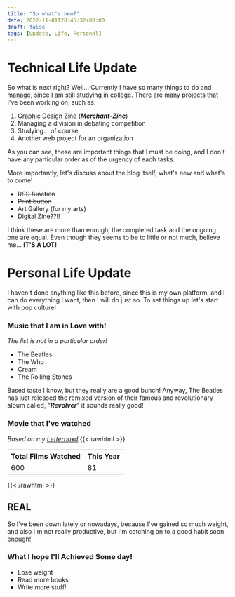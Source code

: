 ```yaml
---
title: "So what's new?"
date: 2022-11-01T20:45:32+08:00
draft: false
tags: [Update, Life, Personal]
---
```


# Technical Life Update

So what is next right? Well...
Currently I have so many things to do and manage, since I am still studying in college. There are many projects that I've been working on, such as:
1. Graphic Design Zine (***Merchant-Zine***)
2. Managing a division in debating competition
3. Studying... of course
4. Another web project for an organization

As you can see, these are important things that I must be doing, and I don't have any particular order as of the urgency of each tasks.

More importantly, let's discuss about the blog itself, what's new and what's to come!
- ~~RSS function~~
- ~~Print button~~
- Art Gallery (for my arts)
- Digital Zine??!!

I think these are more than enough, the completed task and the ongoing one are equal. Even though they seems to be to little or not much, believe me... **IT'S A LOT!** 

# Personal Life Update
I haven't done anything like this before, since this is my own platform, and I can do everything I want, then I will do just so. To set things up let's start with pop culture!

### Music that I am in Love with!
*The list is not in a particular order!*
+ The Beatles
+ The Who
+ Cream
+ The Rolling Stones

Based taste I know, but they really are a good bunch! Anyway, The Beatles has just released the remixed version of their famous and revolutionary album called, "***Revolver***" it sounds really good!

### Movie that I've watched
*Based on my [Letterboxd](https://letterboxd.com/Anugerah/)*
{{< rawhtml >}}

<table>
  <tr>
    <th>Total Films Watched</th>
    <th>This Year</th>
  </tr>
  <tr>
    <td>600</td>
    <td>81</td>
    </tr>
</table>

{{< /rawhtml >}}
## REAL
So I've been down lately or nowadays, because I've gained so much weight, and also I'm not really productive, but I'm catching on to a good habit soon enough!

### What I hope I'll Achieved Some day!
- Lose weight
- Read more books
- Write more stuff!